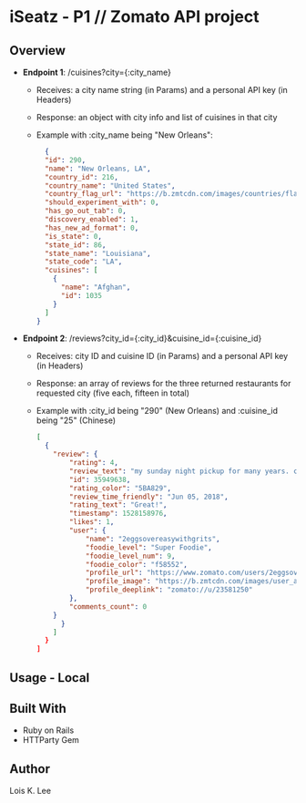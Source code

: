 # iSeatz - P1 // Zomato API project

## Overview 

- **Endpoint 1**: /cuisines?city={:city_name}

  - Receives: a city name string (in Params) and a personal API key (in Headers)
  - Response: an object with city info and list of cuisines in that city

  - Example with :city_name being "New Orleans": 

    ```json
      {
      "id": 290,
      "name": "New Orleans, LA",
      "country_id": 216,
      "country_name": "United States",
      "country_flag_url": "https://b.zmtcdn.com/images/countries/flags/country_216.png",
      "should_experiment_with": 0,
      "has_go_out_tab": 0,
      "discovery_enabled": 1,
      "has_new_ad_format": 0,
      "is_state": 0,
      "state_id": 86,
      "state_name": "Louisiana",
      "state_code": "LA",
      "cuisines": [
        {
          "name": "Afghan",
          "id": 1035
        }
      ]
    }
    ```

- **Endpoint 2**: /reviews?city_id={:city_id}&cuisine_id={:cuisine_id}

  - Receives: city ID and cuisine ID (in Params) and a personal API key (in Headers)
  - Response: an array of reviews for the three returned restaurants for requested city (five each, fifteen in total)

  - Example with :city_id being "290" (New Orleans) and :cuisine_id being "25" (Chinese)

    ```json
    [
      {
        "review": {
            "rating": 4,
            "review_text": "my sunday night pickup for many years. crunchy peppered beef, veggie fried rice, generals chicken are my go to dishes. professional to the Nth degree. on time, hot, consistent, great flavors. ask for red pepper sauce for an extra kick. cant miss pick up",
            "id": 35949638,
            "rating_color": "5BA829",
            "review_time_friendly": "Jun 05, 2018",
            "rating_text": "Great!",
            "timestamp": 1528158976,
            "likes": 1,
            "user": {
                "name": "2eggsovereasywithgrits",
                "foodie_level": "Super Foodie",
                "foodie_level_num": 9,
                "foodie_color": "f58552",
                "profile_url": "https://www.zomato.com/users/2eggsovereasywithgrits-23581250?utm_source=api_basic_user&utm_medium=api&utm_campaign=v2.1",
                "profile_image": "https://b.zmtcdn.com/images/user_avatars/pizza_2x.png?fit=around%7C200%3A200&crop=200%3A200%3B%2A%2C%2A",
                "profile_deeplink": "zomato://u/23581250"
            },
            "comments_count": 0
        } 
          }
        ]
      }
    ]
    ```

## Usage - Local

## Built With
- Ruby on Rails
- HTTParty Gem

## Author

Lois K. Lee